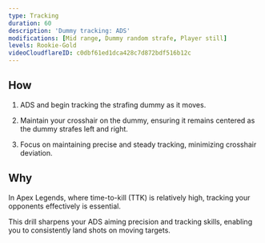 ```yaml
---
type: Tracking
duration: 60
description: 'Dummy tracking: ADS'
modifications: [Mid range, Dummy random strafe, Player still]
levels: Rookie-Gold
videoCloudflareID: c0dbf61ed1dca428c7d872bdf516b12c
---
```


## How

1. ADS and begin tracking the strafing dummy as it moves.

2. Maintain your crosshair on the dummy, ensuring it remains centered as the dummy strafes left and right.

3. Focus on maintaining precise and steady tracking, minimizing crosshair deviation.

## Why

In Apex Legends, where time-to-kill (TTK) is relatively high, tracking your opponents effectively is essential.

This drill sharpens your ADS aiming precision and tracking skills, enabling you to consistently land shots on moving targets.
